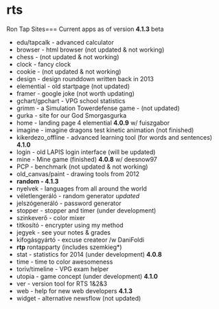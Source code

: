 rts
===

Ron Tap Sites===
Current apps as of version **4.1.3** beta

* edu/tapcalk - advanced calculator
* browser - html browser (not updated & not working)
* chess - (not updated & not working)
* clock -  fancy clock
* cookie - (not updated & not working)
* design - design rounddown written back in 2013
* elemential - old startpage (not updated)
* framer - google joke (not worth updating)
* gchart/gpchart - VPG school statistics
* grimm - a Simulation Towerdefense game - (not updated)
* gurka - site for our God Smorgasgurka
* home - landing page 4 elemential **4.0.9** w/ fuiszgabor
* imagine - imagine dragons test kinetic animation (not finished)
* kikerdezo_offline - advanced learning tool (for words and sentences) **4.1.0**
* login - old LAPIS login interface (will be updated)
* mine - Mine game (finished) **4.0.8** w/ deesnow97
* PCP - benchmark (not updated & not working)
* old_canvas/paint - drawing tools from 2012
* **random - 4.1.3**  
 * nyelvek - languages from all around the world
 * véletlengeráló - random generator *updated*
 * jelszógeneráló - password generator
 * stopper - stopper and timer (under development)
 * szinkeverő - color mixer
 * titkosító - encrypter using my method
 * jegyek - see your notes  & grades 
 * kifogásgyártó - excuse createor /w DaniFoldi
* **rtp** rontapparty (includes szemkieg*)
* stat - statistics for 2014 (under development) **4.0.8**
* time - time to color awesomeness
* toriv/timeline - VPG exam helper
* utopia - game concept (under development) **4.1.0**
* ver - version tool for RTS 1&2&3
* web - help for new web developers **4.1.3**
* widget - alternative newsflow (not updated)  


